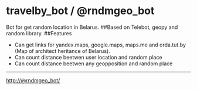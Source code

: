 # travelby_bot / @rndmgeo_bot
Bot for get random location in Belarus.
##Based on
Telebot, geopy and random library.
##Features
* Can get links for yandex.maps, google.maps, maps.me and orda.tut.by (Map of architect heritance of Belarus).
* Can count distance beetwen user location and random place
* Can count distance beetwen any geopposition and random place 
---
<http://@rndmgeo_bot/>
